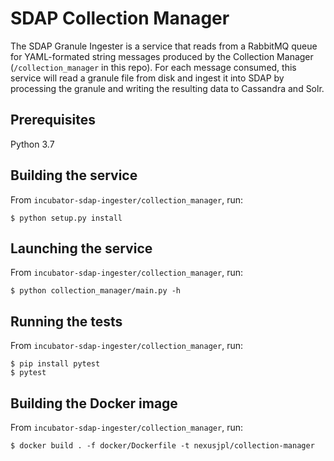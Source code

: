 # SDAP Collection Manager

The SDAP Granule Ingester is a service that reads from a RabbitMQ queue for
YAML-formated string messages produced by the Collection Manager (`/collection_manager` 
in this repo). For each message consumed, this service will read a granule file from
disk and ingest it into SDAP by processing the granule and writing the resulting
data to Cassandra and Solr.


## Prerequisites

Python 3.7

## Building the service
From `incubator-sdap-ingester/collection_manager`, run:

    $ python setup.py install
    

## Launching the service
From `incubator-sdap-ingester/collection_manager`, run:

    $ python collection_manager/main.py -h
    
## Running the tests
From `incubator-sdap-ingester/collection_manager`, run:

    $ pip install pytest
    $ pytest
    
## Building the Docker image
From `incubator-sdap-ingester/collection_manager`, run:

    $ docker build . -f docker/Dockerfile -t nexusjpl/collection-manager
